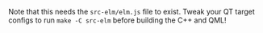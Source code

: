 Note that this needs the `src-elm/elm.js` file to exist. Tweak your QT target
configs to run `make -C src-elm` before building the C++ and QML!
